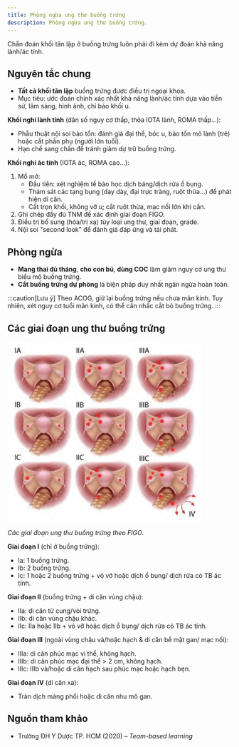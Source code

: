 ```yaml
---
title: Phòng ngừa ung thư buồng trứng
description: Phòng ngừa ung thư buồng trứng.
---
```


Chẩn đoán khối tân lập ở buồng trứng luôn phải đi kèm dự đoán khả năng lành/ác tính.

## Nguyên tắc chung

- **Tất cả khối tân lập** buồng trứng được điều trị ngoại khoa.
- Mục tiêu: ước đoán chính xác nhất khả năng lành/ác tính dựa vào tiền sử, lâm sàng, hình ảnh, chỉ báo khối u.

**Khối nghi lành tính** (dân số nguy cơ thấp, thỏa IOTA lành, ROMA thấp...):

- Phẫu thuật nội soi bảo tồn: đánh giá đại thể, bóc u, bảo tồn mô lành (trẻ) hoặc cắt phần phụ (người lớn tuổi).
- Hạn chế sang chấn để tránh giảm dự trữ buồng trứng.

**Khối nghi ác tính** (IOTA ác, ROMA cao...):

1. Mổ mở:
   - Đầu tiên: xét nghiệm tế bào học dịch báng/dịch rửa ổ bụng.
   - Thám sát các tạng bụng (dạy dày, đại trực tràng, ruột thừa...) để phát hiện di căn.
   - Cắt trọn khối, không vỡ u; cắt ruột thừa, mạc nối lớn khi cần.
2. Ghi chép đầy đủ TNM để xác định giai đoạn FIGO.
3. Điều trị bổ sung (hóa/trị xạ) tùy loại ung thư, giai đoạn, grade.
4. Nội soi "second look" để đánh giá đáp ứng và tái phát.

## Phòng ngừa

- **Mang thai đủ tháng**, **cho con bú**, **dùng COC** làm giảm nguy cơ ung thư biểu mô buồng trứng.
- **Cắt buồng trứng dự phòng** là biện pháp duy nhất ngăn ngừa hoàn toàn.

:::caution[Lưu ý]
Theo ACOG, giữ lại buồng trứng nếu chưa mãn kinh. Tuy nhiên, xét nguy cơ tuổi mãn kinh, có thể cân nhắc cắt bỏ buồng trứng.
:::

## Các giai đoạn ung thư buồng trứng

![Các giai đoạn ung thư buồng trứng theo FIGO](../../../../assets/phu-khoa/phong-ngua-ung-thu-buong-trung/giai-doan-ung-thu-buong-trung-theo-figo.png)

_Các giai đoạn ung thư buồng trứng theo FIGO._

**Giai đoạn I** (chỉ ở buồng trứng):

- Ia: 1 buồng trứng.
- Ib: 2 buồng trứng.
- Ic: 1 hoặc 2 buồng trứng + vỏ vỡ hoặc dịch ổ bụng/ dịch rửa có TB ác tính.

**Giai đoạn II** (buồng trứng + di căn vùng chậu):

- IIa: di căn tử cung/vòi trứng.
- IIb: di căn vùng chậu khác.
- IIc: IIa hoặc IIb + vỏ vỡ hoặc dịch ổ bụng/ dịch rửa có TB ác tính.

**Giai đoạn III** (ngoài vùng chậu và/hoặc hạch & di căn bề mặt gan/ mạc nối):

- IIIa: di căn phúc mạc vi thể, không hạch.
- IIIb: di căn phúc mạc đại thể > 2 cm, không hạch.
- IIIc: IIIb và/hoặc di căn hạch sau phúc mạc hoặc hạch bẹn.

**Giai đoạn IV** (di căn xa):

- Tràn dịch màng phổi hoặc di căn nhu mô gan.

## Nguồn tham khảo

- Trường ĐH Y Dược TP. HCM (2020) – _Team-based learning_
